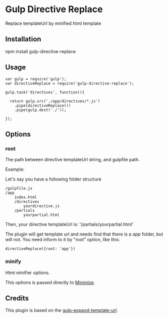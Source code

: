 # Gulp Directive Replace

Replace templateUrl by minified html template

## Installation

npm install gulp-directive-replace

## Usage

```
var gulp = require('gulp');
var directiveReplace = require('gulp-directive-replace');

gulp.task('directives', function(){

  return gulp.src('./app/directives/*.js')
    .pipe(directiveReplace())
    .pipe(gulp.dest('./'));

});
```

## Options 


### root

The path between directive templateUrl string, and gulpfile path.

Example: 

Let's say you have a following folder structure

```
/gulpfile.js
/app
    index.html
    /directives
        yourdirective.js
    /partials
        yourpartial.html
```

Then, your directive templateUrl is: '/partials/yourpartial.html'

The plugin will get template url and needs find that there is a *app* folder, but will not. You need inform to it by "root" option, like this:

```
directiveReplace({root: 'app'})
```

### minify

Html minifier options.

This options is passed directly to [Minimize](https://www.npmjs.com/package/minimize).

## Credits

This plugin is based on the [gulp-expand-template-url](https://www.npmjs.com/package/gulp-expand-template-url).
